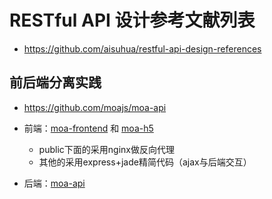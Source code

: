 # RESTful API 设计参考文献列表

- https://github.com/aisuhua/restful-api-design-references


## 前后端分离实践
- https://github.com/moajs/moa-api


- 前端：[moa-frontend](https://github.com/moajs/moa-frontend) 和 [moa-h5](https://github.com/moajs/moa-h5)
  - public下面的采用nginx做反向代理
  - 其他的采用express+jade精简代码（ajax与后端交互）
- 后端：[moa-api](https://github.com/moajs/moa-api)
